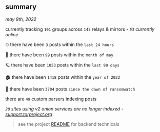 
## summary
_may 9th, 2022_

currently tracking `101` groups across `145` relays & mirrors - _`53` currently online_

⏲ there have been `3` posts within the `last 24 hours`

🦈 there have been `99` posts within the `month of may`

🪐 there have been `1053` posts within the `last 90 days`

🏚 there have been `1418` posts within the `year of 2022`

🦕 there have been `3704` posts `since the dawn of ransomwatch`

there are `49` custom parsers indexing posts

_`20` sites using v2 onion services are no longer indexed - [support.torproject.org](https://support.torproject.org/onionservices/v2-deprecation/)_

> see the project [README](https://github.com/thetanz/ransomwatch#ransomwatch--) for backend technicals
